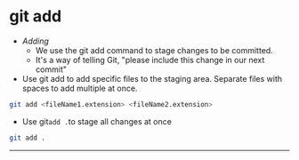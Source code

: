 # git add

- _Adding_
  - We use the git add command to stage changes to be committed.
  - It's a way of telling Git, "please include this change in our next commit"
- Use git add to add specific files to the staging area. Separate files with spaces to add multiple at once.

```bash
git add <fileName1.extension> <fileName2.extension>
```

- Use git`add .`to stage all changes at once

```bash
git add .
```

---
